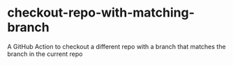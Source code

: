 # checkout-repo-with-matching-branch
A GitHub Action to checkout a different repo with a branch that matches the branch in the current repo

